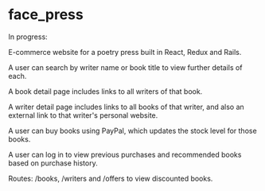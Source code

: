 # face_press

In progress:

E-commerce website for a poetry press built in React, Redux and Rails.

A user can search by writer name or book title to view further details of each.

A book detail page includes links to all writers of that book.

A writer detail page includes links to all books of that writer, and also an external link to that writer's personal website.

A user can buy books using PayPal, which updates the stock level for those books.

A user can log in to view previous purchases and recommended books based on purchase history.

Routes: /books, /writers and /offers to view discounted books.
